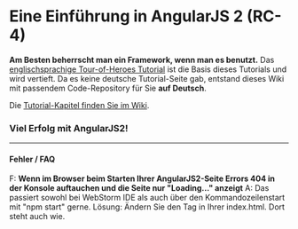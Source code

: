 # Eine Einführung in AngularJS 2  (RC-4)

**Am Besten beherrscht man ein Framework, wenn man es benutzt.**
Das [englischsprachige Tour-of-Heroes Tutorial](https://angular.io/docs/ts/latest/tutorial/)
ist die Basis dieses Tutorials und wird vertieft.
Da es keine deutsche Tutorial-Seite gab, entstand dieses Wiki mit passendem Code-Repository für Sie **auf Deutsch**.

Die [Tutorial-Kapitel finden Sie im Wiki](https://github.com/jkonert/ng2-tutorial-de/wiki).

### Viel Erfolg mit AngularJS2!

---

#### Fehler / FAQ

F: **Wenn im Browser beim Starten Ihrer AngularJS2-Seite Errors 404 in der Konsole auftauchen und die Seite nur "Loading..." anzeigt**
A: Das passiert sowohl bei WebStorm IDE als auch über den Kommandozeilenstart mit "npm start" gerne.
   Lösung: Ändern Sie den <base> Tag in Ihrer index.html. Dort steht auch wie.

